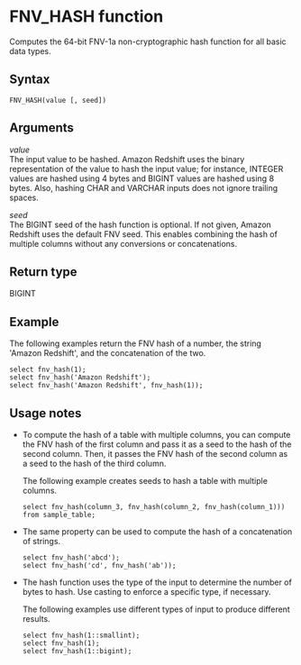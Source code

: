 # FNV\_HASH function<a name="r_FNV_HASH"></a>

Computes the 64\-bit FNV\-1a non\-cryptographic hash function for all basic data types\.

## Syntax<a name="r_FNV_HASH-synopsis"></a>

```
FNV_HASH(value [, seed])
```

## Arguments<a name="r_FNV_HASH-argument-arguments"></a>

 *value*  
The input value to be hashed\. Amazon Redshift uses the binary representation of the value to hash the input value; for instance, INTEGER values are hashed using 4 bytes and BIGINT values are hashed using 8 bytes\. Also, hashing CHAR and VARCHAR inputs does not ignore trailing spaces\.

 *seed*  
The BIGINT seed of the hash function is optional\. If not given, Amazon Redshift uses the default FNV seed\. This enables combining the hash of multiple columns without any conversions or concatenations\.

## Return type<a name="r_FNV_HASH-return-type"></a>

BIGINT

## Example<a name="r_FNV_HASH-example"></a>

The following examples return the FNV hash of a number, the string 'Amazon Redshift', and the concatenation of the two\.

```
select fnv_hash(1);
select fnv_hash('Amazon Redshift');
select fnv_hash('Amazon Redshift', fnv_hash(1));
```

## Usage notes<a name="r_FNV_HASH-usage-notes"></a>
+ To compute the hash of a table with multiple columns, you can compute the FNV hash of the first column and pass it as a seed to the hash of the second column\. Then, it passes the FNV hash of the second column as a seed to the hash of the third column\.

  The following example creates seeds to hash a table with multiple columns\. 

  ```
  select fnv_hash(column_3, fnv_hash(column_2, fnv_hash(column_1))) from sample_table;
  ```
+ The same property can be used to compute the hash of a concatenation of strings\. 

  ```
  select fnv_hash('abcd');
  select fnv_hash('cd', fnv_hash('ab'));
  ```
+ The hash function uses the type of the input to determine the number of bytes to hash\. Use casting to enforce a specific type, if necessary\.

  The following examples use different types of input to produce different results\.

  ```
  select fnv_hash(1::smallint);
  select fnv_hash(1);
  select fnv_hash(1::bigint);
  ```